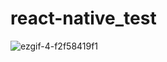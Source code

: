 # react-native_test

![ezgif-4-f2f58419f1](https://user-images.githubusercontent.com/54378648/196693422-334ed8f0-7bf5-492e-8277-1f801363b92a.gif)
